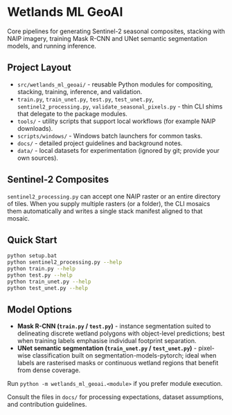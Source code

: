 ﻿# Wetlands ML GeoAI

Core pipelines for generating Sentinel-2 seasonal composites, stacking with NAIP imagery, training Mask R-CNN and UNet semantic segmentation models, and running inference.

## Project Layout

- `src/wetlands_ml_geoai/` - reusable Python modules for compositing, stacking, training, inference, and validation.
- `train.py`, `train_unet.py`, `test.py`, `test_unet.py`, `sentinel2_processing.py`, `validate_seasonal_pixels.py` - thin CLI shims that delegate to the package modules.
- `tools/` - utility scripts that support local workflows (for example NAIP downloads).
- `scripts/windows/` - Windows batch launchers for common tasks.
- `docs/` - detailed project guidelines and background notes.
- `data/` - local datasets for experimentation (ignored by git; provide your own sources).

## Sentinel-2 Composites

`sentinel2_processing.py` can accept one NAIP raster or an entire directory of tiles. When you supply multiple rasters (or a folder), the CLI mosaics them automatically and writes a single stack manifest aligned to that mosaic.

## Quick Start

```bash
python setup.bat
python sentinel2_processing.py --help
python train.py --help
python test.py --help
python train_unet.py --help
python test_unet.py --help
```

## Model Options

- **Mask R-CNN (`train.py` / `test.py`)** - instance segmentation suited to delineating discrete wetland polygons with object-level predictions; best when training labels emphasise individual footprint separation.
- **UNet semantic segmentation (`train_unet.py` / `test_unet.py`)** - pixel-wise classification built on segmentation-models-pytorch; ideal when labels are rasterised masks or continuous wetland regions that benefit from dense coverage.

Run `python -m wetlands_ml_geoai.<module>` if you prefer module execution.

Consult the files in `docs/` for processing expectations, dataset assumptions, and contribution guidelines.
